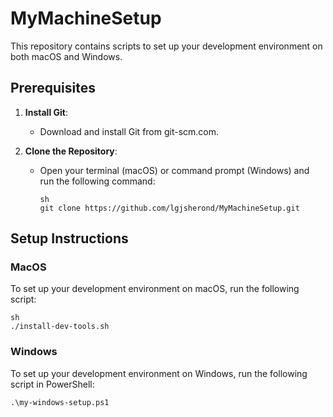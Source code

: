 # MyMachineSetup

This repository contains scripts to set up your development environment on both macOS and Windows.

## Prerequisites

1. **Install Git**:
   - Download and install Git from git-scm.com.

2. **Clone the Repository**:
   - Open your terminal (macOS) or command prompt (Windows) and run the following command:
     ```
     sh
     git clone https://github.com/lgjsherond/MyMachineSetup.git
     ```

## Setup Instructions

### MacOS

To set up your development environment on macOS, run the following script:

```
sh
./install-dev-tools.sh

```

### Windows
To set up your development environment on Windows, run the following script in PowerShell:
```
.\my-windows-setup.ps1
```
